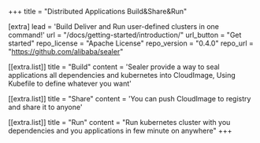 +++
title = "Distributed Applications Build&Share&Run"

[extra]
lead = 'Build Deliver and Run user-defined clusters in one command!'
url = "/docs/getting-started/introduction/"
url_button = "Get started"
repo_license = "Apache License"
repo_version = "0.4.0"
repo_url = "https://github.com/alibaba/sealer"

[[extra.list]]
title = "Build"
content = 'Sealer provide a way to seal applications all dependencies and kubernetes into CloudImage, Using Kubefile to define whatever you want'

[[extra.list]]
title = "Share"
content = 'You can push CloudImage to registry and share it to anyone'

[[extra.list]]
title = "Run"
content = "Run kubernetes cluster with you dependencies and you applications in few minute on anywhere"
+++